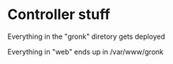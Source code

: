 # Controller stuff

Everything in the "gronk" diretory gets deployed

Everything in "web" ends up in /var/www/gronk
